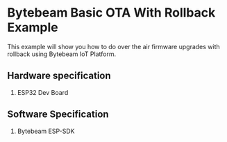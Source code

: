 # Bytebeam Basic OTA With Rollback Example
This example will show you how to do over the air firmware upgrades with rollback using Bytebeam IoT Platform.

## Hardware specification
1. ESP32 Dev Board

## Software Specification
1. Bytebeam ESP-SDK